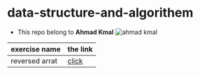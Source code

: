 # data-structure-and-algorithem
* This repo belong to **Ahmad Kmal**
![ahmad kmal](76638483_10219918505896882_4825513838591868928_n.jpg)



|exercise name | the link     | 
|--------------|--------------|
|reversed arrat     | [click](https://ahmadkmal.github.io/classing-notes/class-1)            |

